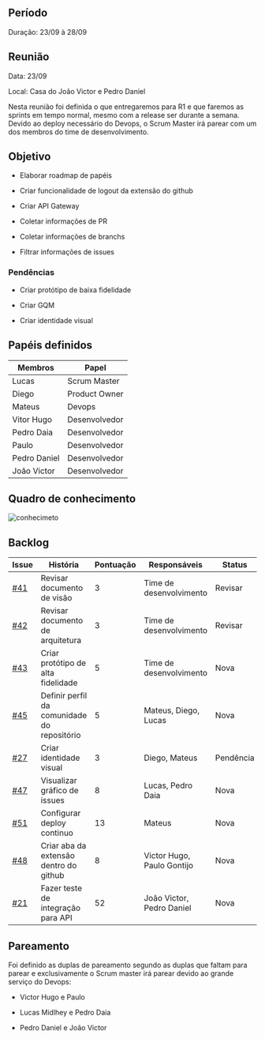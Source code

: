 
## Período

Duração: 23/09 à 28/09

## Reunião

Data: 23/09

Local: Casa do João Victor e Pedro Daniel

Nesta reunião foi definida o que entregaremos para R1 e que faremos as sprints em tempo normal, mesmo com a release ser durante a semana. Devido ao deploy necessário do Devops, o Scrum Master irá parear com um dos membros do time de desenvolvimento.

## Objetivo

- Elaborar roadmap de papéis

- Criar funcionalidade de logout da extensão do github

- Criar API Gateway

- Coletar informações de PR

- Coletar informações de branchs

- Filtrar informações de issues



### Pendências

- Criar protótipo de baixa fidelidade

- Criar GQM

- Criar identidade visual





## Papéis definidos

|**Membros**|**Papel**|
|--|--|
| Lucas | Scrum Master |
| Diego | Product Owner |
| Mateus | Devops |
| Vitor Hugo | Desenvolvedor |
| Pedro Daia | Desenvolvedor |
| Paulo | Desenvolvedor |
| Pedro Daniel | Desenvolvedor |
| João Victor | Desenvolvedor |





## Quadro de conhecimento





![conhecimeto](https://i.imgur.com/50d8GoF.png)


## Backlog


| **Issue** | **História** | **Pontuação** | **Responsáveis** | **Status** |
|--|--|--|--|--|
| [#41](https://github.com/fga-eps-mds/2019.2-Git-Breakdown/issues/41) | Revisar documento de visão | 3 | Time de desenvolvimento | Revisar |
| [#42](https://github.com/fga-eps-mds/2019.2-Git-Breakdown/issues/42) | Revisar documento de arquitetura | 3 | Time de desenvolvimento | Revisar |
| [#43](https://github.com/fga-eps-mds/2019.2-Git-Breakdown/issues/43) | Criar protótipo de alta fidelidade | 5 | Time de desenvolvimento | Nova |
| [#45](https://github.com/fga-eps-mds/2019.2-Git-Breakdown/issues/45) | Definir perfil da comunidade do repositório | 5 | Mateus, Diego, Lucas | Nova |
| [#27](https://github.com/fga-eps-mds/2019.2-Git-Breakdown/issues/27) | Criar identidade visual | 3 | Diego, Mateus | Pendência |
| [#47](https://github.com/fga-eps-mds/2019.2-Git-Breakdown/issues/47) | Visualizar gráfico de issues | 8 | Lucas, Pedro Daia | Nova |
| [#51](https://github.com/fga-eps-mds/2019.2-Git-Breakdown/issues/51) | Configurar deploy continuo | 13 |Mateus | Nova |
| [#48](https://github.com/fga-eps-mds/2019.2-Git-Breakdown/issues/48) | Criar aba da extensão dentro do github | 8 | Victor Hugo, Paulo Gontijo | Nova |
| [#21](https://github.com/fga-eps-mds/2019.2-Git-Breakdown/issues/21) | Fazer teste de integração para API | 52 | João Victor, Pedro Daniel | Nova |




## Pareamento



Foi definido as duplas de pareamento segundo as duplas que faltam para parear e exclusivamente o Scrum master irá parear devido ao grande serviço do Devops:



- Victor Hugo e Paulo

- Lucas Midlhey e Pedro Daia

- Pedro Daniel e João Victor
